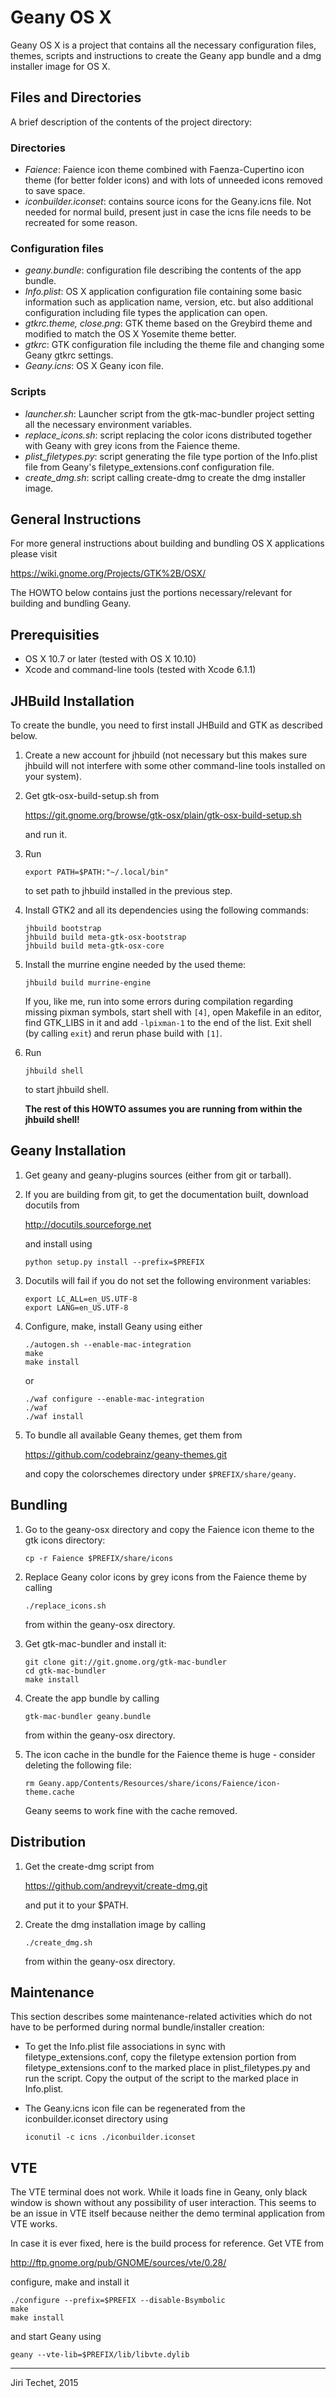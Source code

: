 Geany OS X
==========
Geany OS X is a project that contains all the necessary configuration
files, themes, scripts and instructions to create the Geany app bundle and 
a dmg installer image for OS X.

Files and Directories
---------------------
A brief description of the contents of the project directory:

### Directories
*	*Faience*: Faience icon theme combined with Faenza-Cupertino 
	icon theme (for better folder icons) and with lots of unneeded icons
	removed to save space.
*	*iconbuilder.iconset*: contains source icons for the Geany.icns
	file. Not needed for normal build, present just in case the icns file
	needs to be recreated for some reason.

### Configuration files
*	*geany.bundle*: configuration file describing the contents of the
	app bundle.
*	*Info.plist*: OS X application configuration file containing some basic
	information such as application name, version, etc. but also additional
	configuration including file types the application can open.
*	*gtkrc.theme, close.png*: GTK theme based on the Greybird theme and 
	modified to match the OS X Yosemite theme better.
*	*gtkrc*: GTK configuration file including the theme file and changing
	some Geany gtkrc settings.
*	*Geany.icns*: OS X Geany icon file.

### Scripts
*	*launcher.sh*: Launcher script from the gtk-mac-bundler project setting
	all the necessary environment variables.
*	*replace_icons.sh*: script replacing the color icons distributed together
	with Geany with grey icons from the Faience theme.
*	*plist_filetypes.py*: script generating the file type portion of the
	Info.plist file from Geany's filetype_extensions.conf configuration
	file.
*	*create_dmg.sh*: script calling create-dmg to create the dmg installer
	image. 

General Instructions
--------------------
For more general instructions about building and bundling OS X applications
please visit

<https://wiki.gnome.org/Projects/GTK%2B/OSX/>

The HOWTO below contains just the portions necessary/relevant for
building and bundling Geany.

Prerequisities
--------------
*	OS X 10.7 or later (tested with OS X 10.10)
*	Xcode and command-line tools (tested with Xcode 6.1.1)

JHBuild Installation
--------------------
To create the bundle, you need to first install JHBuild and GTK as described below.

1.	Create a new account for jhbuild (not necessary but this makes sure
	jhbuild will not interfere with some other command-line tools installed
	on your system).

2.	Get gtk-osx-build-setup.sh from

	<https://git.gnome.org/browse/gtk-osx/plain/gtk-osx-build-setup.sh>

	and run it.

3.	Run

	```
	export PATH=$PATH:"~/.local/bin"
	```

	to set path to jhbuild installed in the previous step.

4.	Install GTK2 and all its dependencies using the following commands:

	```
	jhbuild bootstrap
	jhbuild build meta-gtk-osx-bootstrap
	jhbuild build meta-gtk-osx-core 
	```

5.	Install the murrine engine needed by the used theme:

	```
	jhbuild build murrine-engine
	```

	If you, like me, run into some errors during compilation regarding missing
	pixman symbols, start shell with `[4]`, open Makefile in an editor, find 
	GTK_LIBS in it and add `-lpixman-1` to the end of the list. Exit shell 
	(by calling `exit`) and rerun phase build with `[1]`.

6.	Run

	```
	jhbuild shell
	```

	to start jhbuild shell. 

	**The rest of this HOWTO assumes you are running from within the jhbuild shell!**

Geany Installation
------------------

1.	Get geany and geany-plugins sources (either from git or tarball).

2.	If you are building from git, to get the documentation built, download 
	docutils from

	<http://docutils.sourceforge.net>

	and install using
    
	```
	python setup.py install --prefix=$PREFIX
	```
    
3.	Docutils will fail if you do not set the following environment variables:

	```
	export LC_ALL=en_US.UTF-8
	export LANG=en_US.UTF-8
	```

4.	Configure, make, install Geany using either

	```
	./autogen.sh --enable-mac-integration
	make
	make install
	```

	or

	```
	./waf configure --enable-mac-integration
	./waf
	./waf install
	```

5.	To bundle all available Geany themes, get them from

	<https://github.com/codebrainz/geany-themes.git>

	and copy the colorschemes directory under `$PREFIX/share/geany`.

Bundling
--------
1.	Go to the geany-osx directory and copy the Faience icon theme to the 
	gtk icons directory:

	```
	cp -r Faience $PREFIX/share/icons
	```

2.	Replace Geany color icons by grey icons from the Faience theme by
calling

	```
	./replace_icons.sh
	```

	from within the geany-osx directory.

3.	Get gtk-mac-bundler and install it:

	```
	git clone git://git.gnome.org/gtk-mac-bundler
	cd gtk-mac-bundler
	make install
	```

4.	Create the app bundle by calling

	```
	gtk-mac-bundler geany.bundle
	```

	from within the geany-osx directory.

5.	The icon cache in the bundle for the Faience theme is huge - consider
	deleting the following file:

	```
	rm Geany.app/Contents/Resources/share/icons/Faience/icon-theme.cache
	```

	Geany seems to work fine with the cache removed.

Distribution
------------
1.	Get the create-dmg script from

	<https://github.com/andreyvit/create-dmg.git>

	and put it to your $PATH.

2.	Create the dmg installation image by calling
	
    ```
	./create_dmg.sh
	```

	from within the geany-osx directory.

Maintenance
-----------
This section describes some maintenance-related activities which do not
have to be performed during normal bundle/installer creation:

*	To get the Info.plist file associations in sync with 
	filetype_extensions.conf, copy the filetype extension portion from
	filetype_extensions.conf to the marked place in plist_filetypes.py
	and run the script. Copy the output of the script to the marked
	place in Info.plist.

*	The Geany.icns icon file can be regenerated from the iconbuilder.iconset
	directory using

	```
	iconutil -c icns ./iconbuilder.iconset
	```

VTE
---
The VTE terminal does not work. While it loads fine in Geany, only black
window is shown without any possibility of user interaction. This seems
to be an issue in VTE itself because neither the demo terminal application
from VTE works.

In case it is ever fixed, here is the build process for reference.
Get VTE from

<http://ftp.gnome.org/pub/GNOME/sources/vte/0.28/>

configure, make and install it

```
./configure --prefix=$PREFIX --disable-Bsymbolic
make
make install
```

and start Geany using

```
geany --vte-lib=$PREFIX/lib/libvte.dylib
```

---

Jiri Techet, 2015
